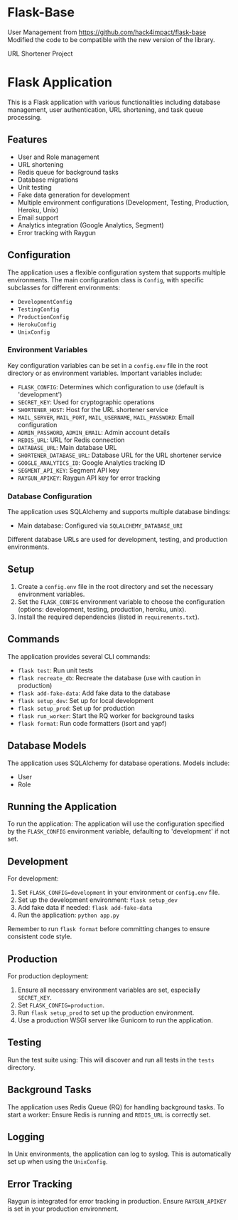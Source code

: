 # Flask-Base
 User Management from https://github.com/hack4impact/flask-base 
 Modified the code to be compatible with the new version of the library.
 
 URL Shortener Project

# Flask Application

This is a Flask application with various functionalities including database management, user authentication, URL shortening, and task queue processing.

## Features

- User and Role management
- URL shortening
- Redis queue for background tasks
- Database migrations
- Unit testing
- Fake data generation for development
- Multiple environment configurations (Development, Testing, Production, Heroku, Unix)
- Email support
- Analytics integration (Google Analytics, Segment)
- Error tracking with Raygun

## Configuration

The application uses a flexible configuration system that supports multiple environments. The main configuration class is `Config`, with specific subclasses for different environments:

- `DevelopmentConfig`
- `TestingConfig`
- `ProductionConfig`
- `HerokuConfig`
- `UnixConfig`

### Environment Variables

Key configuration variables can be set in a `config.env` file in the root directory or as environment variables. Important variables include:

- `FLASK_CONFIG`: Determines which configuration to use (default is 'development')
- `SECRET_KEY`: Used for cryptographic operations
- `SHORTENER_HOST`: Host for the URL shortener service
- `MAIL_SERVER`, `MAIL_PORT`, `MAIL_USERNAME`, `MAIL_PASSWORD`: Email configuration
- `ADMIN_PASSWORD`, `ADMIN_EMAIL`: Admin account details
- `REDIS_URL`: URL for Redis connection
- `DATABASE_URL`: Main database URL
- `SHORTENER_DATABASE_URL`: Database URL for the URL shortener service
- `GOOGLE_ANALYTICS_ID`: Google Analytics tracking ID
- `SEGMENT_API_KEY`: Segment API key
- `RAYGUN_APIKEY`: Raygun API key for error tracking

### Database Configuration

The application uses SQLAlchemy and supports multiple database bindings:

- Main database: Configured via `SQLALCHEMY_DATABASE_URI`

Different database URLs are used for development, testing, and production environments.

## Setup

1. Create a `config.env` file in the root directory and set the necessary environment variables.
2. Set the `FLASK_CONFIG` environment variable to choose the configuration (options: development, testing, production, heroku, unix).
3. Install the required dependencies (listed in `requirements.txt`).

## Commands

The application provides several CLI commands:

- `flask test`: Run unit tests
- `flask recreate_db`: Recreate the database (use with caution in production)
- `flask add-fake-data`: Add fake data to the database
- `flask setup_dev`: Set up for local development
- `flask setup_prod`: Set up for production
- `flask run_worker`: Start the RQ worker for background tasks
- `flask format`: Run code formatters (isort and yapf)

## Database Models

The application uses SQLAlchemy for database operations. Models include:

- User
- Role

## Running the Application

To run the application:
The application will use the configuration specified by the `FLASK_CONFIG` environment variable, defaulting to 'development' if not set.

## Development

For development:

1. Set `FLASK_CONFIG=development` in your environment or `config.env` file.
2. Set up the development environment: `flask setup_dev`
3. Add fake data if needed: `flask add-fake-data`
4. Run the application: `python app.py`

Remember to run `flask format` before committing changes to ensure consistent code style.

## Production

For production deployment:

1. Ensure all necessary environment variables are set, especially `SECRET_KEY`.
2. Set `FLASK_CONFIG=production`.
3. Run `flask setup_prod` to set up the production environment.
4. Use a production WSGI server like Gunicorn to run the application.

## Testing

Run the test suite using:
This will discover and run all tests in the `tests` directory.

## Background Tasks

The application uses Redis Queue (RQ) for handling background tasks. To start a worker:
Ensure Redis is running and `REDIS_URL` is correctly set.

## Logging

In Unix environments, the application can log to syslog. This is automatically set up when using the `UnixConfig`.

## Error Tracking

Raygun is integrated for error tracking in production. Ensure `RAYGUN_APIKEY` is set in your production environment.
